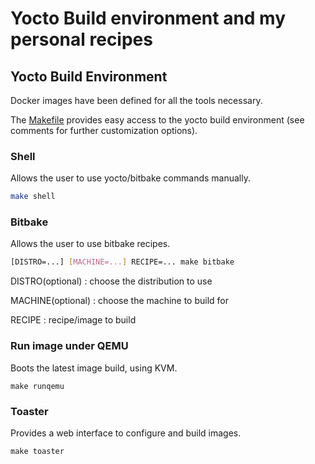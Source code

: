 Yocto Build environment and my personal recipes
================================================================================

Yocto Build Environment
--------------------------------------------------------------------------------
Docker images have been defined for all the tools necessary.

The [Makefile](Makefile) provides easy access to the yocto build environment
(see comments for further customization options).

### Shell
Allows the user to use yocto/bitbake commands manually.
```sh
make shell
```

### Bitbake
Allows the user to use bitbake recipes.
```sh
[DISTRO=...] [MACHINE=...] RECIPE=... make bitbake
```

DISTRO(optional)
: choose the distribution to use

MACHINE(optional)
: choose the machine to build for

RECIPE
: recipe/image to build


### Run image under QEMU
Boots the latest image build, using KVM.
```
make runqemu
```

### Toaster
Provides a web interface to configure and build images.
```
make toaster
```
